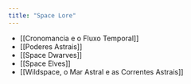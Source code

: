 ```yaml
---
title: "Space Lore"
---
```


- [[Cronomancia e o Fluxo Temporal]]
- [[Poderes Astrais]]
- [[Space Dwarves]]
- [[Space Elves]]
- [[Wildspace, o Mar Astral e as Correntes Astrais]]
